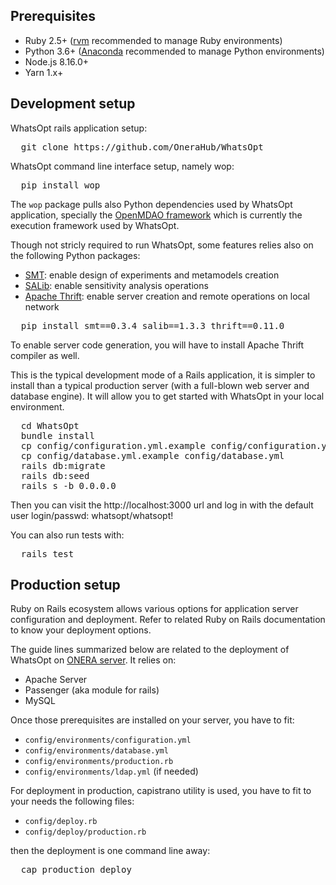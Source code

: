 ## Prerequisites

* Ruby 2.5+ ([rvm](https://rvm.io/) recommended to manage Ruby environments)
* Python 3.6+ ([Anaconda](https://www.anaconda.com/distribution/) recommended to manage Python environments)
* Node.js 8.16.0+
* Yarn 1.x+

## Development setup

WhatsOpt rails application setup:
<pre>
  git clone https://github.com/OneraHub/WhatsOpt
</pre>
WhatsOpt command line interface setup, namely wop:
<pre>
  pip install wop
</pre>
The <code>wop</code> package pulls also Python dependencies used by WhatsOpt application, specially the [OpenMDAO framework](https://openmdao.org) which is currently the execution framework used by WhatsOpt. 

Though not stricly required to run WhatsOpt, some features relies also on the following Python packages:

* [SMT](https://smt.readthedocs.io/): enable design of experiments and metamodels creation
* [SALib](https://salib.readthedocs.io/): enable sensitivity analysis operations
* [Apache Thrift](https://thrift.apache.org/): enable server creation and remote operations on local network

<pre>
  pip install smt==0.3.4 salib==1.3.3 thrift==0.11.0
</pre>
To enable server code generation, you will have to install Apache Thrift compiler as well.

This is the typical development mode of a Rails application, it is simpler to install than a typical production server (with a full-blown web server and database engine). It will allow you to get started with WhatsOpt in your local environment.    

<pre>
  cd WhatsOpt
  bundle install
  cp config/configuration.yml.example config/configuration.yml
  cp config/database.yml.example config/database.yml
  rails db:migrate
  rails db:seed
  rails s -b 0.0.0.0
</pre>

Then you can visit the http://localhost:3000 url and log in with the default user login/passwd: whatsopt/whatsopt!

You can also run tests with:

<pre>
  rails test
</pre>

## Production setup
Ruby on Rails ecosystem allows various options for application server configuration and deployment. Refer to related Ruby on Rails documentation to know your deployment options.

The guide lines summarized below are related to the deployment of WhatsOpt on [ONERA server](https://ether.onera.fr/whatsopt). It relies on:

* Apache Server
* Passenger (aka module for rails)
* MySQL

Once those prerequisites are installed on your server, you have to fit:

* <code>config/environments/configuration.yml</code>
* <code>config/environments/database.yml</code>
* <code>config/environments/production.rb</code>
* <code>config/environments/ldap.yml</code> (if needed) 

For deployment in production, capistrano utility is used, you have to fit to your needs the following files:

* <code>config/deploy.rb</code>
* <code>config/deploy/production.rb</code>

then the deployment is one command line away:
<pre>
  cap production deploy
</pre>


